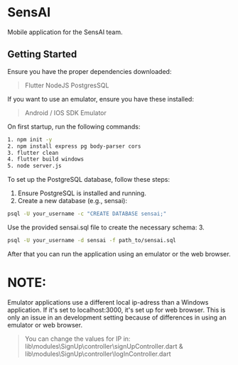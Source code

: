 # SensAI

Mobile application for the SensAI team.

## Getting Started

Ensure you have the proper dependencies downloaded:
> Flutter
> NodeJS
> PostgresSQL

If you want to use an emulator, ensure you have these installed:
> Android / IOS SDK
> Emulator

On first startup, run the following commands:
```bash
1. npm init -y
2. npm install express pg body-parser cors
3. flutter clean
4. flutter build windows
5. node server.js
```

To set up the PostgreSQL database, follow these steps:
1. Ensure PostgreSQL is installed and running.
2. Create a new database (e.g., sensai):
```bash
psql -U your_username -c "CREATE DATABASE sensai;"
```
Use the provided sensai.sql file to create the necessary schema:
3.
```bash
psql -U your_username -d sensai -f path_to/sensai.sql
```

After that you can run the application using an emulator or the web browser.

# NOTE:
Emulator applications use a different local ip-adress than a Windows application. If it's set to localhost:3000, it's set up for web browser.
This is only an issue in an development setting because of differences in using an emulator or web browser.
> You can change the values for IP in:
lib\modules\SignUp\controller\signUpController.dart & lib\modules\SignUp\controller\logInController.dart